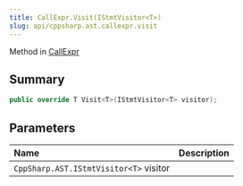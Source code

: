 ```yaml
---
title: CallExpr.Visit(IStmtVisitor<T>)
slug: api/cppsharp.ast.callexpr.visit
---
```

Method in [CallExpr](/api/cppsharp/ast/callexpr)

## Summary



```csharp
public override T Visit<T>(IStmtVisitor<T> visitor);
```

## Parameters

|Name|Description|
|:---|:---|
|`CppSharp.AST.IStmtVisitor<T>` visitor||

